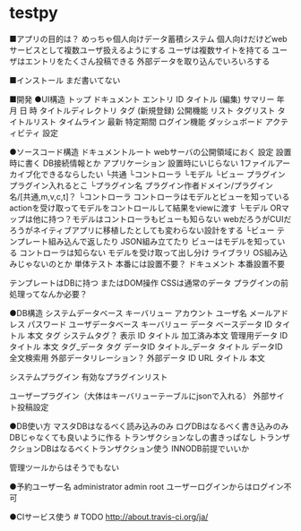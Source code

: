 testpy
======
■アプリの目的は？ めっちゃ個人向けデータ蓄積システム
個人向けだけどwebサービスとして複数ユーザ扱えるようにする
ユーザは複数サイトを持てる
ユーザはエントリをたくさん投稿できる
外部データを取り込んでいろいろする


■インストール
まだ書いてない


■開発
●UI構造
トップ
ドキュメント
	エントリ
		ID
		タイトル
		(編集)
	サマリー
		年
		月
		日
		時
		タイトルディレクトリ
		タグ
	(新規登録)
公開機能
	リスト
		タグリスト
		タイトルリスト
	タイムライン
		最新
		特定期間
ログイン機能
	ダッシュボード アクティビティ
	設定


●ソースコード構造
ドキュメントルート webサーバの公開領域におく
設定 設置時に書く DB接続情報とか
アプリケーション 設置時にいじらない 1ファイルアーカイブ化できるならしたい
└共通
└コントローラ
└モデル
└ビュー
プラグイン プラグイン入れるとこ
└プラグイン名 プラグイン作者ドメイン/プラグイン名/[共通,m,v,c,t]？
	└コントローラ コントローラはモデルとビューを知っている actionを受け取ってモデルをコントロールして結果をviewに渡す
	└モデル ORマップは他に持つ？モデルはコントローラもビューも知らない webだろうがCUIだろうがネイティブアプリに移植したとしても変わらない設計をする
	└ビュー テンプレート組み込んで返したり JSON組み立てたり ビューはモデルを知っている コントローラは知らない モデルを受け取って出し分け
ライブラリ OS組み込みじゃないのとか
単体テスト 本番には設置不要？
ドキュメント 本番設置不要


テンプレートはDBに持つ またはDOM操作 CSSは通常のデータ
プラグインの前処理ってなんか必要？

●DB構造
システムデータベース
	キーバリュー
	アカウント
		ユーザ名
		メールアドレス
		パスワード
ユーザデータベース
	キーバリュー
	データ
		ベースデータ
			ID
			タイトル
			本文
			タグ
			システムタグ？
		表示
			ID
			タイトル
			加工済み本文
		管理用データ
			ID
			タイトル
			本文
		タグ_データ
			タグ
			データID
		タイトル_データ
			タイトル
			データID
		全文検索用
		外部データリレーション？
外部データ
	ID
	URL
	タイトル
	本文

システムプラグイン
	有効なプラグインリスト

ユーザープラグイン（大体はキーバリューテーブルにjsonで入れる）
	外部サイト投稿設定

●DB使い方
マスタDBはなるべく読み込みのみ
ログDBはなるべく書き込みのみ DBじゃなくても良いように作る トランザクションなしの書きっぱなし
トランザクションDBはなるべくトランザクション使う INNODB前提でいいか

管理ツールからはそうでもない




●予約ユーザー名
administrator admin root ユーザーログインからはログイン不可


●CIサービス使う # TODO
http://about.travis-ci.org/ja/

